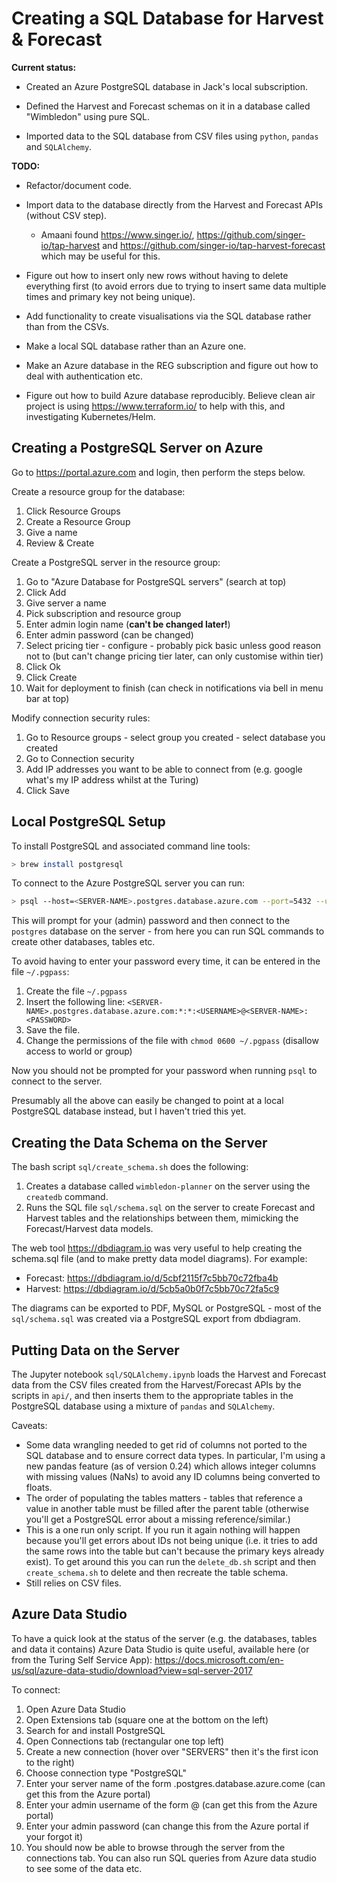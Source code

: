 # Creating a SQL Database for Harvest & Forecast

**Current status:**

* Created an Azure PostgreSQL database in Jack's local subscription.

* Defined the Harvest and Forecast schemas on it in a database called "Wimbledon" using pure SQL.

* Imported data to the SQL database from CSV files using `python`, `pandas` and `SQLAlchemy`.

**TODO:**

* Refactor/document code.

* Import data to the database directly from the Harvest and Forecast APIs (without CSV step).
  * Amaani found https://www.singer.io/, https://github.com/singer-io/tap-harvest and https://github.com/singer-io/tap-harvest-forecast which may be useful for this.
  
* Figure out how to insert only new rows without having to delete everything first (to avoid errors due to trying to 
insert same data multiple times and primary key not being unique).

* Add functionality to create visualisations via the SQL database rather than from the CSVs.

* Make a local SQL database rather than an Azure one.

* Make an Azure database in the REG subscription and figure out how to deal with authentication etc.

* Figure out how to build Azure database reproducibly. Believe clean air project is using https://www.terraform.io/ to help with this, and
investigating Kubernetes/Helm.

## Creating a PostgreSQL Server on Azure

Go to https://portal.azure.com and login, then perform the steps below.

Create a resource group for the database:
1) Click Resource Groups
2) Create a Resource Group
3) Give a name
4) Review & Create

Create a PostgreSQL server in the resource group:
1) Go to "Azure Database for PostgreSQL servers" (search at top)
2) Click Add
3) Give server a name
4) Pick subscription and resource group
5) Enter admin login name (**can't be changed later!**)
6) Enter admin password (can be changed)
7) Select pricing tier - configure - probably pick basic unless good reason not to (but can't change pricing tier later, can only customise within tier)
8) Click Ok
9) Click Create
10) Wait for deployment to finish (can check in notifications via bell in menu bar at top)

Modify connection security rules:
1) Go to Resource groups - select group you created - select database you created
2) Go to Connection security
3) Add IP addresses you want to be able to connect from (e.g. google what's my IP address whilst at the Turing)
4) Click Save

## Local PostgreSQL Setup

To install PostgreSQL and associated command line tools:
```bash
> brew install postgresql
```

To connect to the Azure PostgreSQL server you can run:
```bash
> psql --host=<SERVER-NAME>.postgres.database.azure.com --port=5432 --username=<USERNAME>@<SERVER-NAME> --dbname=postgres
```
This will prompt for your (admin) password and then connect to the `postgres` database on the server - from here you
can run SQL commands to create other databases, tables etc.

To avoid having to enter your password every time, it can be entered in the file `~/.pgpass`:
1) Create the file `~/.pgpass`
2) Insert the following line: `<SERVER-NAME>.postgres.database.azure.com:*:*:<USERNAME>@<SERVER-NAME>:<PASSWORD>`
3) Save the file.
4) Change the permissions of the file with `chmod 0600 ~/.pgpass` (disallow access to world or group)

Now you should not be prompted for your password when running `psql` to connect to the server.

Presumably all the above can easily be changed to point at a local PostgreSQL database instead, but I haven't tried this yet.

## Creating the Data Schema on the Server

The bash script `sql/create_schema.sh` does the following:

1) Creates a database called `wimbledon-planner` on the server using the `createdb` command.
2) Runs the SQL file `sql/schema.sql` on the server to create Forecast and Harvest tables and the relationships between them,
mimicking the Forecast/Harvest data models.

 The web tool https://dbdiagram.io was very useful to help creating the schema.sql file (and to make pretty data model 
 diagrams). For example:
 * Forecast: https://dbdiagram.io/d/5cbf2115f7c5bb70c72fba4b
 * Harvest: https://dbdiagram.io/d/5cb5a0b0f7c5bb70c72fa5c9

The diagrams can be exported to PDF, MySQL or PostgreSQL - most of the `sql/schema.sql` was created via a PostgreSQL
export from dbdiagram.

## Putting Data on the Server

The Jupyter notebook `sql/SQLAlchemy.ipynb` loads the Harvest and Forecast data from the CSV files created from the
Harvest/Forecast APIs by the scripts in `api/`, and then inserts them to the appropriate tables in the PostgreSQL 
database using a mixture of `pandas` and `SQLAlchemy`.

Caveats:
* Some data wrangling needed to get rid of columns not ported to the SQL database and to ensure correct data types.
In particular, I'm using a new pandas feature (as of version 0.24) which allows integer columns with missing values (NaNs)
to avoid any ID columns being converted to floats.
* The order of populating the tables matters - tables that reference a value in another table must be filled after the
parent table (otherwise you'll get a PostgreSQL error about a missing reference/similar.)
* This is a one run only script. If you run it again nothing will happen because you'll get errors about IDs not being
unique (i.e. it tries to add the same rows into the table but can't because the primary keys already exist). To get around
this you can run the `delete_db.sh` script and then `create_schema.sh` to delete and then recreate the table schema.
* Still relies on CSV files.

## Azure Data Studio

To have a quick look at the status of the server (e.g. the databases, tables and data it contains) Azure Data Studio is
quite useful, available here (or from the Turing Self Service App): 
https://docs.microsoft.com/en-us/sql/azure-data-studio/download?view=sql-server-2017

To connect:
1) Open Azure Data Studio
2) Open Extensions tab (square one at the bottom on the left)
3) Search for and install PostgreSQL
4) Open Connections tab (rectangular one top left)
5) Create a new connection (hover over "SERVERS" then it's the first icon to the right)
6) Choose connection type "PostgreSQL"
7) Enter your server name of the form <database-name>.postgres.database.azure.come (can get this from the Azure portal)
8) Enter your admin username of the form <username>@<server-name> (can get this from the Azure portal)
9) Enter your admin password (can change this from the Azure portal if your forgot it)
10) You should now be able to browse through the server from the connections tab. 
You can also run SQL queries from Azure data studio to see some of the data etc.
